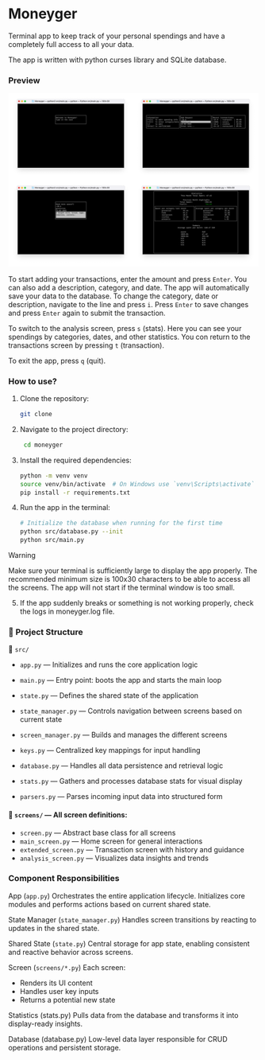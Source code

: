 # Moneyger
Terminal app to keep track of your personal spendings and have a completely full access to all your data. 

The app is written with python curses library and SQLite database. 

### Preview

![Moneyger Preview](https://raw.githubusercontent.com/redhoven/moneyger/main/preview/preview-grid.png)
<!-- ![Moneyger Preview](preview/preview-grid.png) -->

To start adding your transactions, enter the amount and press `Enter`. You can also add a description, category, and date. The app will automatically save your data to the database. To change the category, date or description, navigate to the line and press `i`. Press `Enter` to save changes and press `Enter` again to submit the transaction.

To switch to the analysis screen, press `s` (stats). Here you can see your spendings by categories, dates, and other statistics. You con return to the transactions screen by pressing `t` (transaction).

To exit the app, press `q` (quit).

### How to use?
1. Clone the repository:
   ```bash
   git clone
   ```

2. Navigate to the project directory:
   ```bash
    cd moneyger
    ```

3. Install the required dependencies:
    ```bash
    python -m venv venv
    source venv/bin/activate  # On Windows use `venv\Scripts\activate`
    pip install -r requirements.txt
    ```

4. Run the app in the terminal:
    ```bash
    # Initialize the database when running for the first time
    python src/database.py --init 
    python src/main.py
    ```

> [!WARNING]  
> Make sure your terminal is sufficiently large to display the app properly. The recommended minimum size is 100x30 characters to be able to access all the screens. The app will not start if the terminal window is too small.

5. If the app suddenly breaks or something is not working properly, check the logs in moneyger.log file.

### 📁 Project Structure

📂 `src/`

* `app.py` — Initializes and runs the core application logic

* `main.py` — Entry point: boots the app and starts the main loop

* `state.py` — Defines the shared state of the application

* `state_manager.py` — Controls navigation between screens based on current state

* `screen_manager.py` — Builds and manages the different screens

* `keys.py` — Centralized key mappings for input handling

* `database.py` — Handles all data persistence and retrieval logic

* `stats.py` — Gathers and processes database stats for visual display

* `parsers.py` — Parses incoming input data into structured form

#### 📂 `screens/` — All screen definitions:

* `screen.py` — Abstract base class for all screens
* `main_screen.py` — Home screen for general interactions
* `extended_screen.py` — Transaction screen with history and guidance
* `analysis_screen.py` — Visualizes data insights and trends

### Component Responsibilities
App (`app.py`)
Orchestrates the entire application lifecycle. Initializes core modules and performs actions based on current shared state.

State Manager (`state_manager.py`)
Handles screen transitions by reacting to updates in the shared state.

Shared State (`state.py`)
Central storage for app state, enabling consistent and reactive behavior across screens.

Screen (`screens/*.py`)
Each screen:
- Renders its UI content
- Handles user key inputs
- Returns a potential new state

Statistics (stats.py)
Pulls data from the database and transforms it into display-ready insights.

Database (database.py)
Low-level data layer responsible for CRUD operations and persistent storage.
